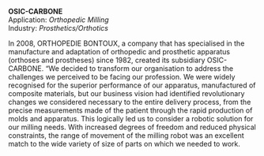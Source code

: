 **OSIC-CARBONE**
<br />Application: *Orthopedic Milling*
<br />Industry: *Prosthetics/Orthotics*

In 2008, ORTHOPEDIE BONTOUX, a company that has specialised in the manufacture and adaptation of orthopedic and prosthetic apparatus (orthoses and prostheses) since 1982, created its subsidiary OSIC-CARBONE. “We decided to transform our organisation to address the challenges we perceived to be facing our profession. We were widely recognised for the superior performance of our apparatus, manufactured of composite materials, but our business vision had identified revolutionary changes we considered necessary to the entire delivery process, from the precise measurements made of the patient through the rapid production of molds and apparatus. This logically led us to consider a robotic solution for our milling needs. With increased degrees of freedom and reduced physical constraints, the range of movement of the milling robot was an excellent match to the wide variety of size of parts on which we needed to work.